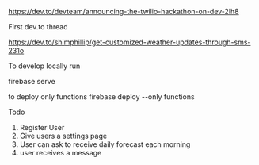<!-- Official challenge page -->

https://dev.to/devteam/announcing-the-twilio-hackathon-on-dev-2lh8

First dev.to thread

https://dev.to/shimphillip/get-customized-weather-updates-through-sms-231o

To develop locally run

firebase serve

to deploy only functions
firebase deploy --only functions

Todo

1. Register User
2. Give users a settings page
3. User can ask to receive daily forecast each morning
4. user receives a message